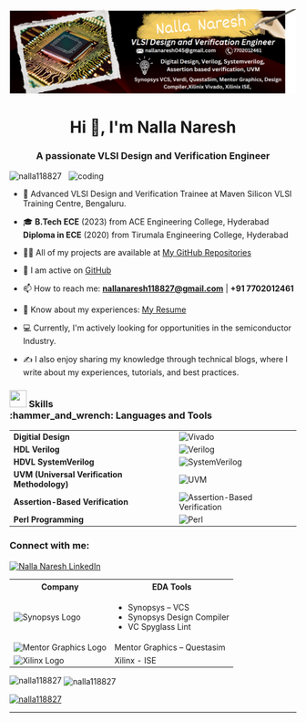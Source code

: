 ![github-header-image](https://github.com/Nalla118827/Nalla118827/blob/main/Banner.png)


<h1 align="center">Hi 👋, I'm Nalla Naresh</h1>

<h3 align="center">A passionate VLSI Design and Verification Engineer</h3>
<img align="right" alt="coding" width="400" src="https://th.bing.com/th/id/OIP.Zh6DsQ5mkY6CDSoacW0HxAHaEK?w=1280&h=720&rs=1&pid=ImgDetMain.jpg">

<p align="left"> <img src="https://komarev.com/ghpvc/?username=nalla118827&label=Profile%20views&color=0e75b6&style=flat" alt="nalla118827" /> </p>


- 🌱 Advanced VLSI Design and Verification Trainee at Maven Silicon VLSI Training Centre, Bengaluru.

- 🎓 **B.Tech ECE** (2023) from ACE Engineering College, Hyderabad
     <br>**Diploma in ECE** (2020) from Tirumala Engineering College, Hyderabad

- 👨‍💻 All of my projects are available at [My GitHub Repositories](https://github.com/Nalla118827?tab=repositories)

- 📝 I am active on [GitHub](https://github.com/nalla118827)

- 📫 How to reach me: **nallanaresh118827@gmail.com** | **+91 7702012461**

- 📄 Know about my experiences: [My Resume](https://drive.google.com/file/d/1TpRztv18fimm5k3jW1JyagL3XJJB5Jxr/view?usp=drive_link)

- 💻 Currently, I'm actively looking for opportunities in the semiconductor Industry.

- ✍️ I also enjoy sharing my knowledge through technical blogs, where I write about my experiences, tutorials, and best practices.

<h3 align="left">
  <img src="https://img.icons8.com/external-flaticons-flat-flat-icons/64/000000/external-skills-recruitment-agency-flaticons-flat-flat-icons.png" width="30" height="30"/>
  Skills <br>
 :hammer_and_wrench: Languages and Tools 
</h3>

<table>
<tr>
    <td><strong>Digitial Design</strong></td>
    <td><img width="85" src="https://github.com/user-attachments/assets/f7f14173-67bc-459a-9e03-8626ffcbaa41" alt="Vivado"></td>
  </tr>
  <tr>
    <td><strong>HDL Verilog</strong></td>
    <td><img width="45" src="https://cdn.icon-icons.com/icons2/2107/PNG/512/file_type_verilog_icon_130092.png" alt="Verilog"></td>
  </tr>
  <tr>
    <td><strong>HDVL SystemVerilog</strong></td>
    <td><img width="45" src="https://static-00.iconduck.com/assets.00/file-type-light-systemverilog-icon-2048x2048-301q87xk.png" alt="SystemVerilog"></td>
  </tr>
  <tr>
    <td><strong>UVM (Universal Verification Methodology)</strong></td>
    <td><img width="45" src="https://th.bing.com/th/id/OIP.c5Gn6XB3Qqvcjz-V8FYVigAAAA?rs=1&pid=ImgDetMain" alt="UVM"></td>
  </tr>
 
  <tr>
    <td><strong>Assertion-Based Verification</strong></td>
    <td><img width="45" src="https://www.svgrepo.com/download/373794/light-testcafe.svg" alt="Assertion-Based Verification"></td>
  </tr>
  <tr>
    <td><strong>Perl Programming</strong></td>
    <td><img width="45" src="https://th.bing.com/th/id/OIP.NCbNz0ERmNL6QTkQFV1JTAHaHa?rs=1&pid=ImgDetMain" alt="Perl"></td>
  </tr>
</table>

<h3 align="left">Connect with me:</h3>
<p align="left">
  <a href="https://www.linkedin.com/in/nalla-naresh/" target="blank">
    <img align="center" src="https://raw.githubusercontent.com/rahuldkjain/github-profile-readme-generator/master/src/images/icons/Social/linked-in-alt.svg" alt="Nalla Naresh LinkedIn" height="30" width="40" />
  </a>
</p>

   <table>
      <tr>
        <th>Company</th>
        <th>EDA Tools</th>
      </tr>
      <tr>
        <td><img src="https://th.bing.com/th/id/OIP.Cr1gNQvxUZ3Hurzw9maLuwHaHa?w=500&h=500&rs=1&pid=ImgDetMain" alt="Synopsys Logo" width="75"></td>
        <td>
          <ul>
            <li>Synopsys – VCS</li>
            <li>Synopsys Design Compiler</li>
            <li>VC Spyglass Lint</li>
          </ul>
        </td>
      </tr>
      <tr>
        <td><img src="https://th.bing.com/th/id/OIP.8YR-i211Z345sVjhq00C1QAAAA?rs=1&pid=ImgDetMain" alt="Mentor Graphics Logo" width="50"></td>
        <td>Mentor Graphics – Questasim</td>
      </tr>
      <tr>
        <td><img src="https://th.bing.com/th/id/R.a9cdac1b4715b8d05378ef6b1844c353?rik=LQq7L8lK2x8S4g&riu=http%3a%2f%2flogonoid.com%2fimages%2fxilinx-logo.png&ehk=iYwRKeru8q4fbmuetackimvLdF6jiJaTNfhrt8PhlFU%3d&risl=&pid=ImgRaw&r=0" alt="Xilinx Logo" width="75"></td>
        <td>Xilinx - ISE</td>
      </tr>
    </table>


<p><img align="left" src="https://github-readme-stats.vercel.app/api/top-langs?username=nalla118827&show_icons=true&locale=en&layout=compact" alt="nalla118827" /></p>

<p>&nbsp;<img align="center" src="https://github-readme-stats.vercel.app/api?username=nalla118827&show_icons=true&locale=en" alt="nalla118827" /></p>

<p align="left"> 
  <a href="https://github.com/ryo-ma/github-profile-trophy">
    <img src="https://github-profile-trophy.vercel.app/?username=nalla118827" alt="nalla118827" />
  </a> 
</p>

---
